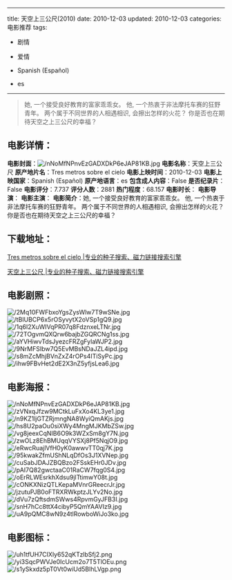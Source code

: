 
---
title: 天空上三公尺(2010)
date: 2010-12-03
updated: 2010-12-03
categories: 电影推荐
tags:
- 剧情
- 爱情

- Spanish (Español)
- es
---


> 她, 一个接受良好教育的富家乖乖女。  他, 一个热衷于非法摩托车赛的狂野青年。  两个属于不同世界的人相遇相识, 会擦出怎样的火花？  你是否也在期待天空之上三公尺的幸福？

## **电影详情**：

**电影封面**：<img src="https://image.tmdb.org/t/p/w200/nNoMfNPnvEzGADXDkP6eJAP81KB.jpg" alt="/nNoMfNPnvEzGADXDkP6eJAP81KB.jpg" title="/nNoMfNPnvEzGADXDkP6eJAP81KB.jpg">
**电影名称**：天空上三公尺
**原产地片名**：Tres metros sobre el cielo
**电影上映时间**：2010-12-03
**电影上映国家**：Spanish (Español)
**原产地语言**：es
**包含成人内容**：False
**是否纪录片**：False
**电影评分**：7.737
**评分人数**：2881
**热门程度**：68.157
**电影时长**：
**电影导演**：
**电影主演**：
**电影简介**：她, 一个接受良好教育的富家乖乖女。  他, 一个热衷于非法摩托车赛的狂野青年。  两个属于不同世界的人相遇相识, 会擦出怎样的火花？  你是否也在期待天空之上三公尺的幸福？

## **下载地址**：
[Tres metros sobre el cielo |专业的种子搜索、磁力链接搜索引擎](https://movie.amd794.com:2083/?search=Tres%20metros%20sobre%20el%20cielo&ordering=&mode=match_phrase&page_size=10&page=1)

[天空上三公尺 |专业的种子搜索、磁力链接搜索引擎](https://movie.amd794.com:2083/?search=%E5%A4%A9%E7%A9%BA%E4%B8%8A%E4%B8%89%E5%85%AC%E5%B0%BA&ordering=&mode=match_phrase&page_size=10&page=1)
 

## **电影剧照**：
<img src="https://image.tmdb.org/t/p/original/2Mq10FWFbxoYgsZysWlw7T9wSNe.jpg" alt="/2Mq10FWFbxoYgsZysWlw7T9wSNe.jpg" title="/2Mq10FWFbxoYgsZysWlw7T9wSNe.jpg"><img src="https://image.tmdb.org/t/p/original/tBIUBCP6x5rOSyvytX2oVSp1gQ9.jpg" alt="/tBIUBCP6x5rOSyvytX2oVSp1gQ9.jpg" title="/tBIUBCP6x5rOSyvytX2oVSp1gQ9.jpg"><img src="https://image.tmdb.org/t/p/original/1q6l2XuWIVqPR07q8FdznxeLTNr.jpg" alt="/1q6l2XuWIVqPR07q8FdznxeLTNr.jpg" title="/1q6l2XuWIVqPR07q8FdznxeLTNr.jpg"><img src="https://image.tmdb.org/t/p/original/72TOgvmQXQrw6bajbZGQRCNg1ss.jpg" alt="/72TOgvmQXQrw6bajbZGQRCNg1ss.jpg" title="/72TOgvmQXQrw6bajbZGQRCNg1ss.jpg"><img src="https://image.tmdb.org/t/p/original/aYVHiwvTdsJyezcFRZgFylaWJP2.jpg" alt="/aYVHiwvTdsJyezcFRZgFylaWJP2.jpg" title="/aYVHiwvTdsJyezcFRZgFylaWJP2.jpg"><img src="https://image.tmdb.org/t/p/original/9NrMFSIbw7Q5EvMBsNDaJZL4ipd.jpg" alt="/9NrMFSIbw7Q5EvMBsNDaJZL4ipd.jpg" title="/9NrMFSIbw7Q5EvMBsNDaJZL4ipd.jpg"><img src="https://image.tmdb.org/t/p/original/s8mZcMhjBVnZxZ4rOPs4ITiSyPc.jpg" alt="/s8mZcMhjBVnZxZ4rOPs4ITiSyPc.jpg" title="/s8mZcMhjBVnZxZ4rOPs4ITiSyPc.jpg"><img src="https://image.tmdb.org/t/p/original/ihw9FBvHet2dE2X3nZ5yfjsLea6.jpg" alt="/ihw9FBvHet2dE2X3nZ5yfjsLea6.jpg" title="/ihw9FBvHet2dE2X3nZ5yfjsLea6.jpg">

## **电影海报**：
<img src="https://image.tmdb.org/t/p/original/nNoMfNPnvEzGADXDkP6eJAP81KB.jpg" alt="/nNoMfNPnvEzGADXDkP6eJAP81KB.jpg" title="/nNoMfNPnvEzGADXDkP6eJAP81KB.jpg"><img src="https://image.tmdb.org/t/p/original/zVNxqJfzw9MCtkLuFxXo4KL3ye1.jpg" alt="/zVNxqJfzw9MCtkLuFxXo4KL3ye1.jpg" title="/zVNxqJfzw9MCtkLuFxXo4KL3ye1.jpg"><img src="https://image.tmdb.org/t/p/original/n9KZ1ljGTZRjmngNA8WyiQmAKjs.jpg" alt="/n9KZ1ljGTZRjmngNA8WyiQmAKjs.jpg" title="/n9KZ1ljGTZRjmngNA8WyiQmAKjs.jpg"><img src="https://image.tmdb.org/t/p/original/hs8U2paOu0siXWy4MngMJKMbZSw.jpg" alt="/hs8U2paOu0siXWy4MngMJKMbZSw.jpg" title="/hs8U2paOu0siXWy4MngMJKMbZSw.jpg"><img src="https://image.tmdb.org/t/p/original/vg8jeexCqNIB6O9k3WZxSm8gY7N.jpg" alt="/vg8jeexCqNIB6O9k3WZxSm8gY7N.jpg" title="/vg8jeexCqNIB6O9k3WZxSm8gY7N.jpg"><img src="https://image.tmdb.org/t/p/original/zwOLz8EhBMUqqVYSXj8Pf5NqjO9.jpg" alt="/zwOLz8EhBMUqqVYSXj8Pf5NqjO9.jpg" title="/zwOLz8EhBMUqqVYSXj8Pf5NqjO9.jpg"><img src="https://image.tmdb.org/t/p/original/eRwcRuajlVfH0yK0awwvTT0qj7K.jpg" alt="/eRwcRuajlVfH0yK0awwvTT0qj7K.jpg" title="/eRwcRuajlVfH0yK0awwvTT0qj7K.jpg"><img src="https://image.tmdb.org/t/p/original/95kwakZfmUShNLqDfOs3J1XVNep.jpg" alt="/95kwakZfmUShNLqDfOs3J1XVNep.jpg" title="/95kwakZfmUShNLqDfOs3J1XVNep.jpg"><img src="https://image.tmdb.org/t/p/original/cuSabJDAJZBQBzo2FSskEHr0JDv.jpg" alt="/cuSabJDAJZBQBzo2FSskEHr0JDv.jpg" title="/cuSabJDAJZBQBzo2FSskEHr0JDv.jpg"><img src="https://image.tmdb.org/t/p/original/pAI7Q82gwctaaC01RaCW7fqg0S4.jpg" alt="/pAI7Q82gwctaaC01RaCW7fqg0S4.jpg" title="/pAI7Q82gwctaaC01RaCW7fqg0S4.jpg"><img src="https://image.tmdb.org/t/p/original/oErRLWEsrkhXdsu9jlTtimwY08t.jpg" alt="/oErRLWEsrkhXdsu9jlTtimwY08t.jpg" title="/oErRLWEsrkhXdsu9jlTtimwY08t.jpg"><img src="https://image.tmdb.org/t/p/original/cONKXNizQTLKepaMVnrGReecrJr.jpg" alt="/cONKXNizQTLKepaMVnrGReecrJr.jpg" title="/cONKXNizQTLKepaMVnrGReecrJr.jpg"><img src="https://image.tmdb.org/t/p/original/jzutuPJB0oFTRXRWkptzJLYv2No.jpg" alt="/jzutuPJB0oFTRXRWkptzJLYv2No.jpg" title="/jzutuPJB0oFTRXRWkptzJLYv2No.jpg"><img src="https://image.tmdb.org/t/p/original/dVu7zQftsdmSWws4RpvmGyJFB3I.jpg" alt="/dVu7zQftsdmSWws4RpvmGyJFB3I.jpg" title="/dVu7zQftsdmSWws4RpvmGyJFB3I.jpg"><img src="https://image.tmdb.org/t/p/original/snH7hCc8ttX4cibyP5QmYAAVIz9.jpg" alt="/snH7hCc8ttX4cibyP5QmYAAVIz9.jpg" title="/snH7hCc8ttX4cibyP5QmYAAVIz9.jpg"><img src="https://image.tmdb.org/t/p/original/uA9pQMC8wN9z4tlRowboWiJo3ko.jpg" alt="/uA9pQMC8wN9z4tlRowboWiJo3ko.jpg" title="/uA9pQMC8wN9z4tlRowboWiJo3ko.jpg">

## **电影图标**：
<img src="https://image.tmdb.org/t/p/original/uh1tfUH7CIXly652qKTzlbSfj2.png" alt="/uh1tfUH7CIXly652qKTzlbSfj2.png" title="/uh1tfUH7CIXly652qKTzlbSfj2.png"><img src="https://image.tmdb.org/t/p/original/yi3SqcPWVJe0IcUcm2o7T5TlOEu.png" alt="/yi3SqcPWVJe0IcUcm2o7T5TlOEu.png" title="/yi3SqcPWVJe0IcUcm2o7T5TlOEu.png"><img src="https://image.tmdb.org/t/p/original/s1ySkxdz5pT0Vt0wiUd5BlhLVgp.png" alt="/s1ySkxdz5pT0Vt0wiUd5BlhLVgp.png" title="/s1ySkxdz5pT0Vt0wiUd5BlhLVgp.png">

